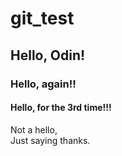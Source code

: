 # git_test
## Hello, Odin!
### Hello, again!! 
#### Hello, for the 3rd time!!!    
Not a hello,  
Just saying thanks.